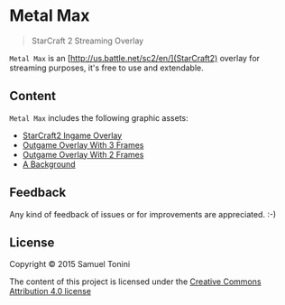 # Metal Max

> StarCraft 2 Streaming Overlay

`Metal Max` is an [http://us.battle.net/sc2/en/](StarCraft2) overlay for streaming purposes, it's free to use and extendable.

## Content

`Metal Max` includes the following graphic assets:

* [StarCraft2 Ingame Overlay](metal_max_overlay_INGAME_1920x1080.png)
* [Outgame Overlay With 3 Frames](metal_max_3_frame_overlay_OUTGAME_1920x1080.png)
* [Outgame Overlay With 2 Frames](metal_max_2_frame_overlay_OUTGAME_1920x1080.png)
* [A Background](metal_max_background_1920x1080.png)

## Feedback

Any kind of feedback of issues or for improvements are appreciated. :-)

## License

Copyright © 2015 Samuel Tonini

The content of this project is licensed under the [Creative Commons Attribution 4.0 license](LICENSE)
